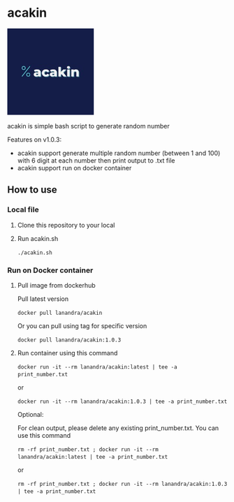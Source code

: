 # acakin

![alt text](https://github.com/lanandra/acakin/blob/main/acakin_logo.jpg?raw=true)

acakin is simple bash script to generate random number

Features on v1.0.3:
- acakin support generate multiple random number (between 1 and 100) with 6 digit at each number then print output to .txt file
- acakin support run on docker container

## How to use

### Local file
1. Clone this repository to your local
2. Run acakin.sh

     `./acakin.sh`

### Run on Docker container
1. Pull image from dockerhub

     Pull latest version

     `docker pull lanandra/acakin`

     Or you can pull using tag for specific version

     `docker pull lanandra/acakin:1.0.3`

2. Run container using this command

     `docker run -it --rm lanandra/acakin:latest | tee -a print_number.txt`
     
     or

     `docker run -it --rm lanandra/acakin:1.0.3 | tee -a print_number.txt`

     Optional:

     For clean output, please delete any existing print_number.txt. You can use this command

     `rm -rf print_number.txt ; docker run -it --rm lanandra/acakin:latest | tee -a print_number.txt`

     or

     `rm -rf print_number.txt ; docker run -it --rm lanandra/acakin:1.0.3 | tee -a print_number.txt`